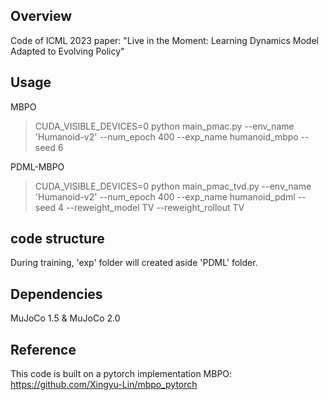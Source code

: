 ## Overview
Code of ICML 2023 paper: "Live in the Moment: Learning Dynamics Model Adapted to Evolving Policy"

## Usage

MBPO
> CUDA_VISIBLE_DEVICES=0 python main_pmac.py --env_name 'Humanoid-v2' --num_epoch 400 --exp_name humanoid_mbpo --seed 6

PDML-MBPO
> CUDA_VISIBLE_DEVICES=0 python main_pmac_tvd.py --env_name 'Humanoid-v2' --num_epoch 400 --exp_name humanoid_pdml --seed 4 --reweight_model TV --reweight_rollout TV


## code structure
During training, 'exp' folder will created aside 'PDML' folder.

## Dependencies
MuJoCo 1.5 & MuJoCo 2.0

## Reference
This code is built on a pytorch implementation MBPO: https://github.com/Xingyu-Lin/mbpo_pytorch